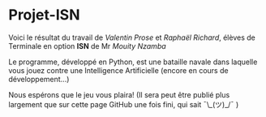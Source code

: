 # Projet-ISN


Voici le résultat du travail de _Valentin Prose_ et _Raphaël Richard_, élèves de Terminale en option **ISN** de Mr _Mouity Nzamba_


Le programme, développé en Python, est une bataille navale dans laquelle vous jouez contre une Intelligence Artificielle (encore en cours de développement...)


Nous espérons que le jeu vous plaira! (Il sera peut être publié plus largement que sur cette page GitHub une fois fini, qui sait ¯\\\_(ツ)_/¯ )